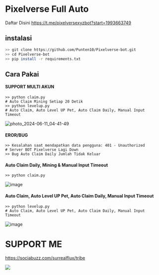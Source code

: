 # Pixelverse Full Auto
Daftar Disini https://t.me/pixelversexyzbot?start=1993663749

## instalasi
```bash
>> git clone https://github.com/Punten10/Pixelverse-bot.git
>> cd Pixelverse-bot
>> pip install -r requirements.txt
```

## Cara Pakai
#### SUPPORT MULTI AKUN
```shell
>> python claim.py
# Auto Claim Mining Setiap 20 Detik 
>> python levelup.py
# Auto Claim, Auto Level UP Pet, Auto Claim Daily, Manual Input Timeout
```
![photo_2024-06-11_04-41-49](https://github.com/Punten10/Pixelverse-bot/assets/64400801/8d366927-11c5-4c03-a84c-0b06fe2b8f36)

#### EROR/BUG
```shell
>> Kesalahan saat mendapatkan data pengguna: 401 - Unauthorized
# Server BOT Pixelverse Lagi Down
>> Bug Auto Claim Daily Jumlah Tidak Keluar
```

#### Auto Claim Daily, Mining & Manual Input Timeout
```shell
>> python claim.py
```
![image](https://github.com/Punten10/Pixelverse-bot/assets/64400801/48da7f04-194d-47f8-81c2-c103beae0f0d)

#### Auto Claim, Auto Level UP Pet, Auto Claim Daily, Manual Input Timeout
```shell
>> python levelup.py
# Auto Claim, Auto Level UP Pet, Auto Claim Daily, Manual Input Timeout
```
![image](https://github.com/Punten10/Pixelverse-bot/assets/64400801/007ad8ce-4e0a-45a9-a07b-5de4476bb118)


# SUPPORT ME
https://sociabuzz.com/surrealflux/tribe

[<img src="https://img.shields.io/badge/Telegram-%40Me-orange">](https://t.me/zuiredrop)

